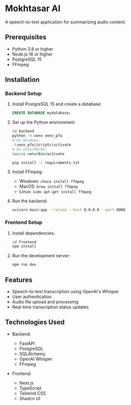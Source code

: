 # Mokhtasar AI

A speech-to-text application for summarizing audio content.

## Prerequisites

- Python 3.8 or higher
- Node.js 16 or higher
- PostgreSQL 15
- FFmpeg

## Installation

### Backend Setup

1. Install PostgreSQL 15 and create a database:
   ```sql
   CREATE DATABASE mydatabase;
   ```

2. Set up the Python environment:
   ```bash
   cd backend
   python -m venv venv_pfa
   # On Windows:
   .\venv_pfa\Scripts\activate
   # On Unix/MacOS:
   source venv/bin/activate
   
   pip install -r requirements.txt
   ```

3. Install FFmpeg:
   - Windows: `choco install ffmpeg`
   - MacOS: `brew install ffmpeg`
   - Linux: `sudo apt-get install ffmpeg`

4. Run the backend:
   ```bash
   uvicorn main:app --reload --host 0.0.0.0 --port 8000
   ```

### Frontend Setup

1. Install dependencies:
   ```bash
   cd frontend
   npm install
   ```

2. Run the development server:
   ```bash
   npm run dev
   ```




## Features

- Speech-to-text transcription using OpenAI's Whisper
- User authentication
- Audio file upload and processing
- Real-time transcription status updates

## Technologies Used

- Backend:
  - FastAPI
  - PostgreSQL
  - SQLAlchemy
  - OpenAI Whisper
  - FFmpeg

- Frontend:
  - Next.js
  - TypeScript
  - Tailwind CSS
  - Shadcn UI
